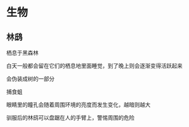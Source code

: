 # 生物
## 林鸱
栖息于黑森林

白天一般都会留在它们的栖息地里面睡觉，到了晚上则会逐渐变得活跃起来

会伪装成树的一部分

捕食蛆

眼睛里的瞳孔会随着周围环境的亮度而发生变化，越暗则越大

驯服后的林鸱可以盘踞在人的手臂上，警惕周围的危险